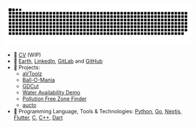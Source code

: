 

<p align="center">
  <img src="https://raw.githubusercontent.com/a0v0/a0v0/output/github-contribution-grid-snake-dark.svg" alt="Snake animation" />
</p>

- 🗿 [CV](/#) (WIP)
- 🏡 [Earth](https://en.wikipedia.org/wiki/Earth), [LinkedIn](https://www.linkedin.com/in/anubhav-mahur/), [GitLab](https://gitlab.com/a0v0) and [GitHub](https://github.com/a0v0/a0v0)
- 🌱 Projects:
  - [aVToolz](https://github.com/avtoolz/avtoolz)
  - [Ball-O-Mania](https://github.com/a0v0/Ball-O-Mania)
  - [GDCut](https://github.com/a0v0/gdCut)
  - [Water Availability Demo](https://github.com/a0v0/water-availability)
  - [Pollution Free Zone Finder](https://github.com/a0v0/pollution-free-zone-finder)
  - [aucto](https://github.com/a0v0/aucto)
- 🔧 Programming Language, Tools & Technologies: [Python](https://www.python.org/), [Go](https://golang.org/), [Nextjs](https://nextjs.org/), [Flutter](https://flutter.dev/), [C](https://en.wikipedia.org/wiki/C_(programming_language)), [C++](https://en.wikipedia.org/wiki/C++), [Dart](https://dart.dev/)
